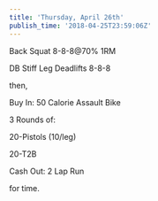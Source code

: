 ```yaml
---
title: 'Thursday, April 26th'
publish_time: '2018-04-25T23:59:06Z'
---
```


Back Squat 8-8-8\@70% 1RM

DB Stiff Leg Deadlifts 8-8-8

then,

Buy In: 50 Calorie Assault Bike

3 Rounds of:

20-Pistols (10/leg)

20-T2B

Cash Out: 2 Lap Run

for time.

 
